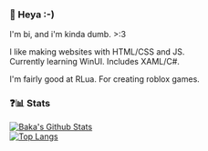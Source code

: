 ### 👋 Heya :-)

I'm bi, and i'm kinda dumb. >:3

I like making websites with HTML/CSS and JS.  
Currently learning WinUI. Includes XAML/C#.  
  
I'm fairly good at RLua. For creating roblox games.

### ❓📊 Stats
[![Baka's Github Stats](https://github-readme-stats.vercel.app/api?username=haiku-balls&show_icons=true)](https://github.com/anuraghazra/github-readme-stats)  
[![Top Langs](https://github-readme-stats.vercel.app/api/top-langs/?username=haiku-balls&layout=compact)](https://github.com/anuraghazra/github-readme-stats)
